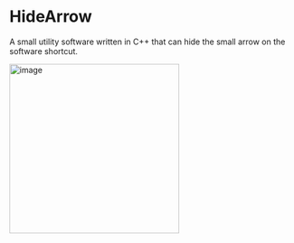 # HideArrow

A small utility software written in C++ that can hide the small arrow on the software shortcut.

<img src="HideArrow.ico" width="300" height="300" alt="image">
